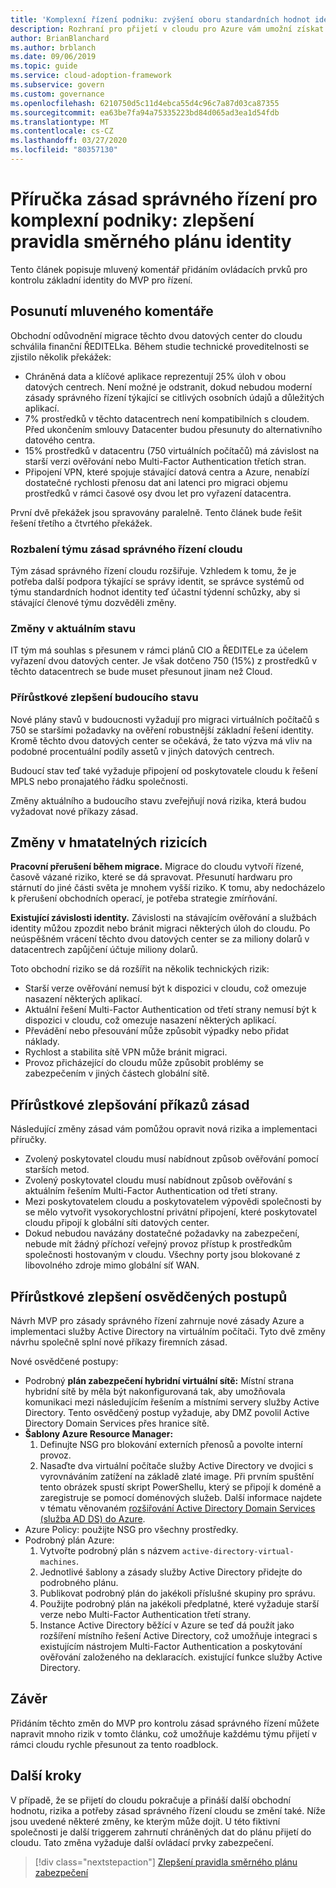 ```yaml
---
title: 'Komplexní řízení podniku: zvýšení oboru standardních hodnot identity'
description: Rozhraní pro přijetí v cloudu pro Azure vám umožní získat informace o přidání kontrolních prvků identity na minimální životaschopný produkt (MVP) pro zásady správného řízení.
author: BrianBlanchard
ms.author: brblanch
ms.date: 09/06/2019
ms.topic: guide
ms.service: cloud-adoption-framework
ms.subservice: govern
ms.custom: governance
ms.openlocfilehash: 6210750d5c11d4ebca55d4c96c7a87d03ca87355
ms.sourcegitcommit: ea63be7fa94a75335223bd84d065ad3ea1d54fdb
ms.translationtype: MT
ms.contentlocale: cs-CZ
ms.lasthandoff: 03/27/2020
ms.locfileid: "80357130"
---
```

<!-- cSpell:ignore CFO's MPLS -->

# <a name="governance-guide-for-complex-enterprises-improve-the-identity-baseline-discipline"></a>Příručka zásad správného řízení pro komplexní podniky: zlepšení pravidla směrného plánu identity

Tento článek popisuje mluvený komentář přidáním ovládacích prvků pro kontrolu základní identity do MVP pro řízení.

## <a name="advancing-the-narrative"></a>Posunutí mluveného komentáře

Obchodní odůvodnění migrace těchto dvou datových center do cloudu schválila finanční ŘEDITELka. Během studie technické proveditelnosti se zjistilo několik překážek:

- Chráněná data a klíčové aplikace reprezentují 25% úloh v obou datových centrech. Není možné je odstranit, dokud nebudou moderní zásady správného řízení týkající se citlivých osobních údajů a důležitých aplikací.
- 7% prostředků v těchto datacentrech není kompatibilních s cloudem. Před ukončením smlouvy Datacenter budou přesunuty do alternativního datového centra.
- 15% prostředků v datacentru (750 virtuálních počítačů) má závislost na starší verzi ověřování nebo Multi-Factor Authentication třetích stran.
- Připojení VPN, které spojuje stávající datová centra a Azure, nenabízí dostatečné rychlosti přenosu dat ani latenci pro migraci objemu prostředků v rámci časové osy dvou let pro vyřazení datacentra.

První dvě překážek jsou spravovány paralelně. Tento článek bude řešit řešení třetího a čtvrtého překážek.

### <a name="expand-the-cloud-governance-team"></a>Rozbalení týmu zásad správného řízení cloudu

Tým zásad správného řízení cloudu rozšiřuje. Vzhledem k tomu, že je potřeba další podpora týkající se správy identit, se správce systémů od týmu standardních hodnot identity teď účastní týdenní schůzky, aby si stávající členové týmu dozvěděli změny.

### <a name="changes-in-the-current-state"></a>Změny v aktuálním stavu

IT tým má souhlas s přesunem v rámci plánů CIO a ŘEDITELe za účelem vyřazení dvou datových center. Je však dotčeno 750 (15%) z prostředků v těchto datacentrech se bude muset přesunout jinam než Cloud.

### <a name="incrementally-improve-the-future-state"></a>Přírůstkové zlepšení budoucího stavu

Nové plány stavů v budoucnosti vyžadují pro migraci virtuálních počítačů s 750 se staršími požadavky na ověření robustnější základní řešení identity. Kromě těchto dvou datových center se očekává, že tato výzva má vliv na podobné procentuální podíly assetů v jiných datových centrech.

Budoucí stav teď také vyžaduje připojení od poskytovatele cloudu k řešení MPLS nebo pronajatého řádku společnosti.

Změny aktuálního a budoucího stavu zveřejňují nová rizika, která budou vyžadovat nové příkazy zásad.

## <a name="changes-in-tangible-risks"></a>Změny v hmatatelných rizicích

**Pracovní přerušení během migrace.** Migrace do cloudu vytvoří řízené, časově vázané riziko, které se dá spravovat. Přesunutí hardwaru pro stárnutí do jiné části světa je mnohem vyšší riziko. K tomu, aby nedocházelo k přerušení obchodních operací, je potřeba strategie zmírňování.

**Existující závislosti identity.** Závislosti na stávajícím ověřování a službách identity můžou zpozdit nebo bránit migraci některých úloh do cloudu. Po neúspěšném vrácení těchto dvou datových center se za miliony dolarů v datacentrech zapůjčení účtuje miliony dolarů.

Toto obchodní riziko se dá rozšířit na několik technických rizik:

- Starší verze ověřování nemusí být k dispozici v cloudu, což omezuje nasazení některých aplikací.
- Aktuální řešení Multi-Factor Authentication od třetí strany nemusí být k dispozici v cloudu, což omezuje nasazení některých aplikací.
- Převádění nebo přesouvání může způsobit výpadky nebo přidat náklady.
- Rychlost a stabilita sítě VPN může bránit migraci.
- Provoz přicházející do cloudu může způsobit problémy se zabezpečením v jiných částech globální sítě.

## <a name="incremental-improvement-of-the-policy-statements"></a>Přírůstkové zlepšování příkazů zásad

Následující změny zásad vám pomůžou opravit nová rizika a implementaci příručky.

- Zvolený poskytovatel cloudu musí nabídnout způsob ověřování pomocí starších metod.
- Zvolený poskytovatel cloudu musí nabídnout způsob ověřování s aktuálním řešením Multi-Factor Authentication od třetí strany.
- Mezi poskytovatelem cloudu a poskytovatelem výpovědi společnosti by se mělo vytvořit vysokorychlostní privátní připojení, které poskytovatel cloudu připojí k globální síti datových center.
- Dokud nebudou navázány dostatečné požadavky na zabezpečení, nebude mít žádný příchozí veřejný provoz přístup k prostředkům společnosti hostovaným v cloudu. Všechny porty jsou blokované z libovolného zdroje mimo globální síť WAN.

## <a name="incremental-improvement-of-the-best-practices"></a>Přírůstkové zlepšení osvědčených postupů

Návrh MVP pro zásady správného řízení zahrnuje nové zásady Azure a implementaci služby Active Directory na virtuálním počítači. Tyto dvě změny návrhu společně splní nové příkazy firemních zásad.

Nové osvědčené postupy:

- Podrobný **plán zabezpečení hybridní virtuální sítě:** Místní strana hybridní sítě by měla být nakonfigurovaná tak, aby umožňovala komunikaci mezi následujícím řešením a místními servery služby Active Directory. Tento osvědčený postup vyžaduje, aby DMZ povolil Active Directory Domain Services přes hranice sítě.
- **Šablony Azure Resource Manager:**
    1. Definujte NSG pro blokování externích přenosů a povolte interní provoz.
    2. Nasaďte dva virtuální počítače služby Active Directory ve dvojici s vyrovnáváním zatížení na základě zlaté image. Při prvním spuštění tento obrázek spustí skript PowerShellu, který se připojí k doméně a zaregistruje se pomocí doménových služeb. Další informace najdete v tématu věnovaném [rozšiřování Active Directory Domain Services (služba AD DS) do Azure](https://docs.microsoft.com/azure/architecture/reference-architectures/identity/adds-extend-domain).
- Azure Policy: použijte NSG pro všechny prostředky.
- Podrobný plán Azure:
    1. Vytvořte podrobný plán s názvem `active-directory-virtual-machines`.
    2. Jednotlivé šablony a zásady služby Active Directory přidejte do podrobného plánu.
    3. Publikovat podrobný plán do jakékoli příslušné skupiny pro správu.
    4. Použijte podrobný plán na jakékoli předplatné, které vyžaduje starší verze nebo Multi-Factor Authentication třetí strany.
    5. Instance Active Directory běžící v Azure se teď dá použít jako rozšíření místního řešení Active Directory, což umožňuje integraci s existujícím nástrojem Multi-Factor Authentication a poskytování ověřování založeného na deklaracích. existující funkce služby Active Directory.

## <a name="conclusion"></a>Závěr

Přidáním těchto změn do MVP pro kontrolu zásad správného řízení můžete napravit mnoho rizik v tomto článku, což umožňuje každému týmu přijetí v rámci cloudu rychle přesunout za tento roadblock.

## <a name="next-steps"></a>Další kroky

V případě, že se přijetí do cloudu pokračuje a přináší další obchodní hodnotu, rizika a potřeby zásad správného řízení cloudu se změní také. Níže jsou uvedené některé změny, ke kterým může dojít. U této fiktivní společnosti je další triggerem zahrnutí chráněných dat do plánu přijetí do cloudu. Tato změna vyžaduje další ovládací prvky zabezpečení.

> [!div class="nextstepaction"]
> [Zlepšení pravidla směrného plánu zabezpečení](./security-baseline-improvement.md)
